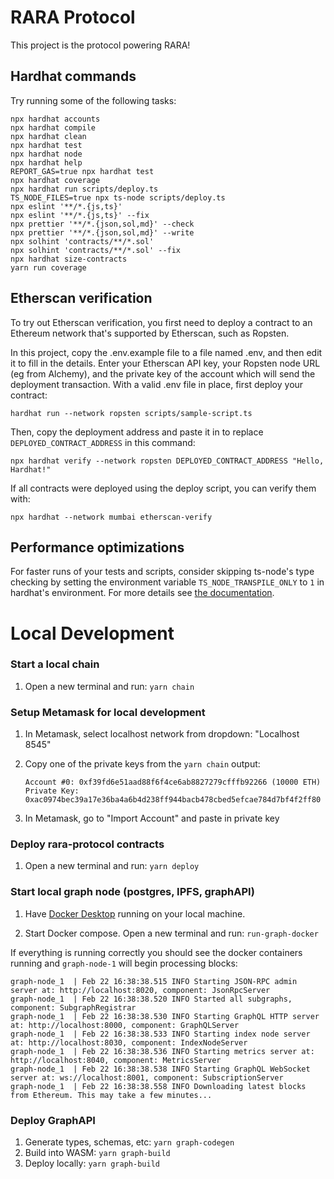 # RARA Protocol

This project is the protocol powering RARA!

## Hardhat commands

Try running some of the following tasks:

```shell
npx hardhat accounts
npx hardhat compile
npx hardhat clean
npx hardhat test
npx hardhat node
npx hardhat help
REPORT_GAS=true npx hardhat test
npx hardhat coverage
npx hardhat run scripts/deploy.ts
TS_NODE_FILES=true npx ts-node scripts/deploy.ts
npx eslint '**/*.{js,ts}'
npx eslint '**/*.{js,ts}' --fix
npx prettier '**/*.{json,sol,md}' --check
npx prettier '**/*.{json,sol,md}' --write
npx solhint 'contracts/**/*.sol'
npx solhint 'contracts/**/*.sol' --fix
npx hardhat size-contracts
yarn run coverage
```

## Etherscan verification

To try out Etherscan verification, you first need to deploy a contract to an Ethereum network that's supported by Etherscan, such as Ropsten.

In this project, copy the .env.example file to a file named .env, and then edit it to fill in the details. Enter your Etherscan API key, your Ropsten node URL (eg from Alchemy), and the private key of the account which will send the deployment transaction. With a valid .env file in place, first deploy your contract:

```shell
hardhat run --network ropsten scripts/sample-script.ts
```

Then, copy the deployment address and paste it in to replace `DEPLOYED_CONTRACT_ADDRESS` in this command:

```shell
npx hardhat verify --network ropsten DEPLOYED_CONTRACT_ADDRESS "Hello, Hardhat!"
```

If all contracts were deployed using the deploy script, you can verify them with:

```shell
npx hardhat --network mumbai etherscan-verify
```

## Performance optimizations

For faster runs of your tests and scripts, consider skipping ts-node's type checking by setting the environment variable `TS_NODE_TRANSPILE_ONLY` to `1` in hardhat's environment. For more details see [the documentation](https://hardhat.org/guides/typescript.html#performance-optimizations).

# Local Development

### Start a local chain

1. Open a new terminal and run: `yarn chain`

### Setup Metamask for local development

1. In Metamask, select localhost network from dropdown: "Localhost 8545"
2. Copy one of the private keys from the `yarn chain` output:

   ```
   Account #0: 0xf39fd6e51aad88f6f4ce6ab8827279cfffb92266 (10000 ETH)
   Private Key: 0xac0974bec39a17e36ba4a6b4d238ff944bacb478cbed5efcae784d7bf4f2ff80
   ```

3. In Metamask, go to "Import Account" and paste in private key

### Deploy rara-protocol contracts

1. Open a new terminal and run: `yarn deploy`

### Start local graph node (postgres, IPFS, graphAPI)

1. Have [Docker Desktop](https://www.docker.com/products/docker-desktop) running on your local machine.

2. Start Docker compose. Open a new terminal and run: `run-graph-docker`

If everything is running correctly you should see the docker containers running and `graph-node-1` will begin processing blocks:

    graph-node_1  | Feb 22 16:38:38.515 INFO Starting JSON-RPC admin server at: http://localhost:8020, component: JsonRpcServer
    graph-node_1  | Feb 22 16:38:38.520 INFO Started all subgraphs, component: SubgraphRegistrar
    graph-node_1  | Feb 22 16:38:38.530 INFO Starting GraphQL HTTP server at: http://localhost:8000, component: GraphQLServer
    graph-node_1  | Feb 22 16:38:38.533 INFO Starting index node server at: http://localhost:8030, component: IndexNodeServer
    graph-node_1  | Feb 22 16:38:38.536 INFO Starting metrics server at: http://localhost:8040, component: MetricsServer
    graph-node_1  | Feb 22 16:38:38.538 INFO Starting GraphQL WebSocket server at: ws://localhost:8001, component: SubscriptionServer
    graph-node_1  | Feb 22 16:38:38.558 INFO Downloading latest blocks from Ethereum. This may take a few minutes...

### Deploy GraphAPI

1. Generate types, schemas, etc: `yarn graph-codegen`
2. Build into WASM: `yarn graph-build`
3. Deploy locally: `yarn graph-build`

